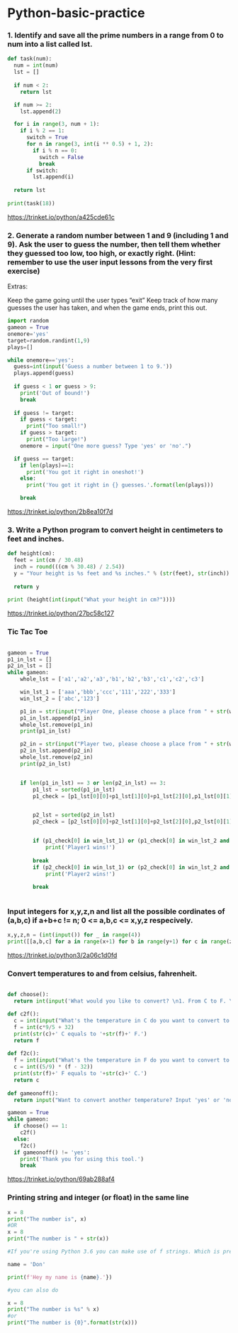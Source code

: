 Python-basic-practice
==
### 1. Identify and save all the prime numbers in a range from 0 to num into a list called lst.



```python
def task(num):
  num = int(num)
  lst = []
  
  if num < 2:
    return lst

  if num >= 2:
    lst.append(2)

  for i in range(3, num + 1):       
    if i % 2 == 1:
      switch = True
      for n in range(3, int(i ** 0.5) + 1, 2):
        if i % n == 0:
          switch = False  
          break        
      if switch:
        lst.append(i)
          
  return lst
    
print(task(18))
  ```
https://trinket.io/python/a425cde61c


### 2. Generate a random number between 1 and 9 (including 1 and 9). Ask the user to guess the number, then tell them whether they guessed too low, too high, or exactly right. (Hint: remember to use the user input lessons from the very first exercise)

Extras:

Keep the game going until the user types “exit”
Keep track of how many guesses the user has taken, and when the game ends, print this out.

```python
import random
gameon = True
onemore='yes'
target=random.randint(1,9)
plays=[]

while onemore=='yes':
  guess=int(input('Guess a number between 1 to 9.'))
  plays.append(guess)
  
  if guess < 1 or guess > 9:
    print('Out of bound!')
    break
    
  if guess != target:
    if guess < target:
      print("Too small!") 
    if guess > target:
      print("Too large!") 
    onemore = input("One more guess? Type 'yes' or 'no'.")

  if guess == target:
    if len(plays)==1:
      print('You got it right in oneshot!')
    else:
      print('You got it right in {} guesses.'.format(len(plays)))

    break
```

https://trinket.io/python/2b8ea10f7d


### 3. Write a Python program to convert height in centimeters to feet and inches.

```python
def height(cm):
  feet = int(cm / 30.48)
  inch = round(((cm % 30.48) / 2.54))
  y = "Your height is %s feet and %s inches." % (str(feet), str(inch))
  
  return y
  
print (height(int(input("What your height in cm?"))))
```

https://trinket.io/python/27bc58c127



### Tic Tac Toe


```python

gameon = True
p1_in_lst = []
p2_in_lst = []
while gameon:
    whole_lst = ['a1','a2','a3','b1','b2','b3','c1','c2','c3']

    win_lst_1 = ['aaa','bbb','ccc','111','222','333']
    win_lst_2 = ['abc','123']

    p1_in = str(input("Player One, please choose a place from " + str(whole_lst) +'.'))
    p1_in_lst.append(p1_in)
    whole_lst.remove(p1_in)
    print(p1_in_lst)

    p2_in = str(input("Player two, please choose a place from " + str(whole_lst) +'.'))
    p2_in_lst.append(p2_in)
    whole_lst.remove(p2_in)    
    print(p2_in_lst)


    if len(p1_in_lst) == 3 or len(p2_in_lst) == 3:
        p1_lst = sorted(p1_in_lst)
        p1_check = [p1_lst[0][0]+p1_lst[1][0]+p1_lst[2][0],p1_lst[0][1]+p1_lst[1][1]+p1_lst[2][1]]


        p2_lst = sorted(p2_in_lst)
        p2_check = [p2_lst[0][0]+p2_lst[1][0]+p2_lst[2][0],p2_lst[0][1]+p2_lst[1][1]+p2_lst[2][1]]


        if (p1_check[0] in win_lst_1) or (p1_check[0] in win_lst_2 and p1_check[1] in win_lst_2):
            print('Player1 wins!')
            
        break
        if (p2_check[0] in win_lst_1) or (p2_check[0] in win_lst_2 and p2_check[1] in win_lst_2):
            print('Player2 wins!')
            
        break



```

### Input integers for x,y,z,n and list all the possible cordinates of (a,b,c) if a+b+c != n; 0 <= a,b,c <= x,y,z respecively. 



```python
x,y,z,n = (int(input()) for _ in range(4))
print([[a,b,c] for a in range(x+1) for b in range(y+1) for c in range(z+1) if a + b + c != n])

```

https://trinket.io/python3/2a06c1d0fd




### Convert temperatures to and from celsius, fahrenheit.



```python

def choose():
  return int(input('What would you like to convert? \n1. From C to F. \n2. From F to C.'))

def c2f():
  c = int(input("What's the temperature in C do you want to convert to F?"))
  f = int(c*9/5 + 32)
  print(str(c)+' C equals to '+str(f)+' F.')
  return f
  
def f2c():
  f = int(input("What's the temperature in F do you want to convert to C?"))
  c = int((5/9) * (f - 32))
  print(str(f)+' F equals to '+str(c)+' C.')
  return c
  
def gameonoff():
  return input("Want to convert another temperature? Input 'yes' or 'no'.")

gameon = True
while gameon:
  if choose() == 1:
    c2f()
  else:
    f2c()
  if gameonoff() != 'yes':
    print('Thank you for using this tool.')
    break
```

https://trinket.io/python/69ab288af4



### Printing string and integer (or float) in the same line

```python
x = 8
print("The number is", x)
#OR
x = 8
print("The number is " + str(x))

#If you're using Python 3.6 you can make use of f strings. Which is pretty neat:

name = 'Don'

print(f'Hey my name is {name}.'})

#you can also do

x = 8 
print("The number is %s" % x)
#or
print("The number is {0}".format(str(x)))
